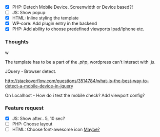 - [x] PHP: Detech Mobile Device. Screenwidth or Device based?!
- [ ] JS: Show popup
- [x] HTML: Inline styling the template
- [x] WP-core: Add plugin entry in the backend
- [x] PHP: Add ability to choose predefined viewports Ipad/Iphone etc.

### Thoughts

w

The template has to be a part of the *.php*, wordpress can't interact with *.js*.

JQuery - Browser detect.

http://stackoverflow.com/questions/3514784/what-is-the-best-way-to-detect-a-mobile-device-in-jquery

On Localhost - How do i test the mobile check? Add viewport config?

### Feature request

- [x] JS: Show after.. 5, 10 sec?
- [ ] PHP: Choose layout
- [ ] HTML: Choose font-awesome icon [Maybe?](https://github.com/itsjavi/fontawesome-iconpicker)
